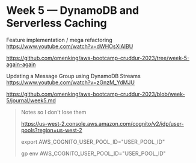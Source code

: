 # Week 5 — DynamoDB and Serverless Caching


Feature implementation / mega refactoring https://www.youtube.com/watch?v=dWHOsXiAIBU

https://github.com/omenking/aws-bootcamp-cruddur-2023/tree/week-5-again-again

Updating a Message Group using DynamoDB Streams https://www.youtube.com/watch?v=zGnzM_YdMJU

https://github.com/omenking/aws-bootcamp-cruddur-2023/blob/week-5/journal/week5.md

> Notes so I don't lose them
> 
> https://us-west-2.console.aws.amazon.com/cognito/v2/idp/user-pools?region=us-west-2
> 
> export AWS_COGNITO_USER_POOL_ID="USER_POOL_ID"
> 
> gp env AWS_COGNITO_USER_POOL_ID="USER_POOL_ID"
